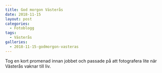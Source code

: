 ```yaml
---
title: God morgon Västerås
date: 2018-11-15
layout: post
categories:
  - Fotoblogg
tags:
  - Västerås
galleries:
  - 2018-11-15-godmorgon-vasteras
---
```


Tog en kort promenad innan jobbet och passade på att fotografera lite när Västerås vaknar till liv.
